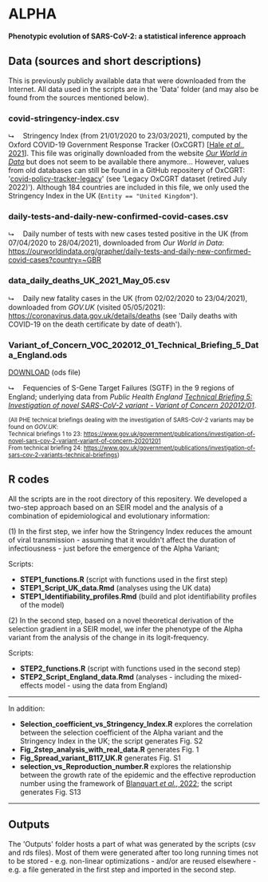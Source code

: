 # ALPHA

**Phenotypic evolution of SARS-CoV-2: a statistical inference approach**

## Data (sources and short descriptions)

This is previously publicly available data that were downloaded from the Internet. All data used in the scripts are in the 'Data' folder (and may also be found from the sources mentioned below). 

### covid-stringency-index.csv

&#11169;&emsp; Stringency Index (from 21/01/2020 to 23/03/2021), computed by the Oxford COVID-19 Government Response Tracker (OxCGRT) [[Hale *et al.*, 2021](https://doi.org/10.1038/s41562-021-01079-8)]. This file was originally downloaded from the website [*Our World in Data*](https://ourworldindata.org/) but does not seem to be available there anymore... However, values from old databases can still be found in a GitHub repositery of OxCGRT: '[covid-policy-tracker-legacy](https://github.com/OxCGRT/covid-policy-tracker-legacy)' (see 'Legacy OxCGRT dataset (retired July 2022)'). Although 184 countries are included in this file, we only used the Stringency Index in the UK (`Entity == "United Kingdom"`).

### daily-tests-and-daily-new-confirmed-covid-cases.csv

&#11169;&emsp; Daily number of tests with new cases tested positive in the UK (from 07/04/2020 to 28/04/2021), downloaded from *Our World in Data*:
https://ourworldindata.org/grapher/daily-tests-and-daily-new-confirmed-covid-cases?country=~GBR

### data_daily_deaths_UK_2021_May_05.csv

&#11169;&emsp; Daily new fatality cases in the UK (from 02/02/2020 to 23/04/2021), downloaded from *GOV.UK* (visited 05/05/2021):
https://coronavirus.data.gov.uk/details/deaths (see 'Daily deaths with COVID-19 on the death certificate by date of death').

### Variant_of_Concern_VOC_202012_01_Technical_Briefing_5_Data_England.ods

[DOWNLOAD](https://assets.publishing.service.gov.uk/government/uploads/system/uploads/attachment_data/file/957631/Variant_of_Concern_VOC_202012_01_Technical_Briefing_5_Data_England.ods) (ods file)

&#11169;&emsp; Fequencies of S-Gene Target Failures (SGTF) in the 9 regions of England; underlying data from *Public Health England* [*Technical Briefing 5: Investigation of novel SARS-CoV-2 variant - Variant of Concern 202012/01*](https://assets.publishing.service.gov.uk/government/uploads/system/uploads/attachment_data/file/959426/Variant_of_Concern_VOC_202012_01_Technical_Briefing_5.pdf).

<sub>(All PHE technical briefings dealing with the investigation of SARS-CoV-2 variants may be found on *GOV.UK*:</sub><br>
<sub>Technical briefings 1 to 23: https://www.gov.uk/government/publications/investigation-of-novel-sars-cov-2-variant-variant-of-concern-20201201</sub><br>
<sub>From technical briefing 24: https://www.gov.uk/government/publications/investigation-of-sars-cov-2-variants-technical-briefings)</sub>

## R codes

All the scripts are in the root directory of this repositery. We developed a two-step approach based on an SEIR model and the analysis of a combination of epidemiological and evolutionary information:

(1) In the first step, we infer how the Stringency Index reduces the amount of viral transmission - assuming that it wouldn't affect the duration of infectiousness - just before the emergence of the Alpha Variant;

Scripts:
- **STEP1_functions.R** (script with functions used in the first step)
- **STEP1_Script_UK_data.Rmd** (analyses using the UK data)
- **STEP1_Identifiability_profiles.Rmd** (build and plot identifiability profiles of the model)

(2) In the second step, based on a novel theoretical derivation of the selection gradient in a SEIR model, we infer the phenotype of the Alpha variant from the analysis of the change in its logit-frequency.

Scripts:
- **STEP2_functions.R** (script with functions used in the second step)
- **STEP2_Script_England_data.Rmd** (analyses - including the mixed-effects model - using the data from England)

---

In addition:

- **Selection_coefficient_vs_Stringency_Index.R** explores the correlation between the selection coefficient of the Alpha variant and the Stringency Index in the UK; the script generates Fig. S2
- **Fig_2step_analysis_with_real_data.R** generates Fig. 1
- **Fig_Spread_variant_B117_UK.R** generates Fig. S1
- **selection_vs_Reproduction_number.R** explores the relationship between the growth rate of the epidemic and the effective reproduction number using the framework of  [Blanquart *et al.*, 2022](https://doi.org/10.7554/eLife.75791); the script generates Fig. S13

---

## Outputs

The 'Outputs' folder hosts a part of what was generated by the scripts (csv and rds files). Most of them were generated after too long running times not to be stored - e.g. non-linear optimizations - and/or are reused elsewhere - e.g. a file generated in the first step and imported in the second step.
